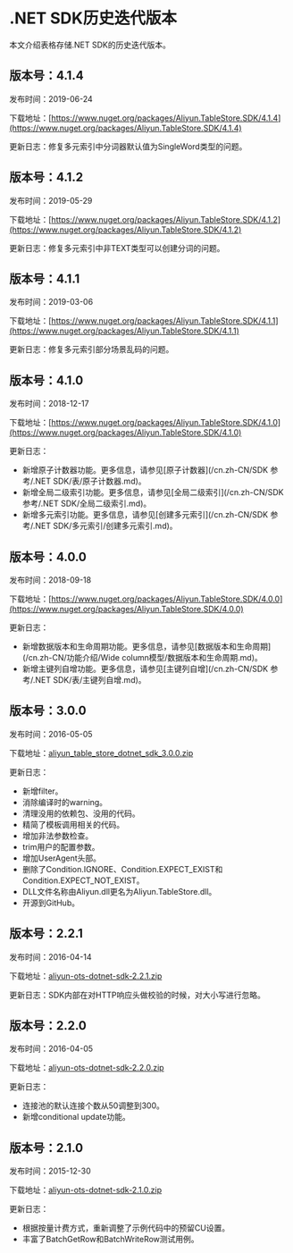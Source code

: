 # .NET SDK历史迭代版本

本文介绍表格存储.NET SDK的历史迭代版本。

## 版本号：4.1.4

发布时间：2019-06-24

下载地址：[https://www.nuget.org/packages/Aliyun.TableStore.SDK/4.1.4](https://www.nuget.org/packages/Aliyun.TableStore.SDK/4.1.4)

更新日志：修复多元索引中分词器默认值为SingleWord类型的问题。

## 版本号：4.1.2

发布时间：2019-05-29

下载地址：[https://www.nuget.org/packages/Aliyun.TableStore.SDK/4.1.2](https://www.nuget.org/packages/Aliyun.TableStore.SDK/4.1.2)

更新日志：修复多元索引中非TEXT类型可以创建分词的问题。

## 版本号：4.1.1

发布时间：2019-03-06

下载地址：[https://www.nuget.org/packages/Aliyun.TableStore.SDK/4.1.1](https://www.nuget.org/packages/Aliyun.TableStore.SDK/4.1.1)

更新日志：修复多元索引部分场景乱码的问题。

## 版本号：4.1.0

发布时间：2018-12-17

下载地址：[https://www.nuget.org/packages/Aliyun.TableStore.SDK/4.1.0](https://www.nuget.org/packages/Aliyun.TableStore.SDK/4.1.0)

更新日志：

-   新增原子计数器功能。更多信息，请参见[原子计数器](/cn.zh-CN/SDK 参考/.NET SDK/表/原子计数器.md)。
-   新增全局二级索引功能。更多信息，请参见[全局二级索引](/cn.zh-CN/SDK 参考/.NET SDK/全局二级索引.md)。
-   新增多元索引功能。更多信息，请参见[创建多元索引](/cn.zh-CN/SDK 参考/.NET SDK/多元索引/创建多元索引.md)。

## 版本号：4.0.0

发布时间：2018-09-18

下载地址：[https://www.nuget.org/packages/Aliyun.TableStore.SDK/4.0.0](https://www.nuget.org/packages/Aliyun.TableStore.SDK/4.0.0)

更新日志：

-   新增数据版本和生命周期功能。更多信息，请参见[数据版本和生命周期](/cn.zh-CN/功能介绍/Wide column模型/数据版本和生命周期.md)。
-   新增主键列自增功能。更多信息，请参见[主键列自增](/cn.zh-CN/SDK 参考/.NET SDK/表/主键列自增.md)。

## 版本号：3.0.0

发布时间：2016-05-05

下载地址：[aliyun\_table\_store\_dotnet\_sdk\_3.0.0.zip](https://ots-public-sdk.oss-cn-hangzhou.aliyuncs.com/aliyun-tablestore-dotnet-sdk-3.0.0.zip)

更新日志：

-   新增filter。
-   消除编译时的warning。
-   清理没用的依赖包、没用的代码。
-   精简了模板调用相关的代码。
-   增加非法参数检查。
-   trim用户的配置参数。
-   增加UserAgent头部。
-   删除了Condition.IGNORE、Condition.EXPECT\_EXIST和Condition.EXPECT\_NOT\_EXIST。
-   DLL文件名称由Aliyun.dll更名为Aliyun.TableStore.dll。
-   开源到GitHub。

## 版本号：2.2.1

发布时间：2016-04-14

下载地址：[aliyun-ots-dotnet-sdk-2.2.1.zip](https://ots-public-sdk.oss-cn-hangzhou.aliyuncs.com/aliyun-ots-dotnet-sdk-2.2.1.zip)

更新日志：SDK内部在对HTTP响应头做校验的时候，对大小写进行忽略。

## 版本号：2.2.0

发布时间：2016-04-05

下载地址：[aliyun-ots-dotnet-sdk-2.2.0.zip](https://ots-public-sdk.oss-cn-hangzhou.aliyuncs.com/aliyun-ots-dotnet-sdk-2.2.0.zip)

更新日志：

-   连接池的默认连接个数从50调整到300。
-   新增conditional update功能。

## 版本号：2.1.0

发布时间：2015-12-30

下载地址：[aliyun-ots-dotnet-sdk-2.1.0.zip](https://ots-public-sdk.oss-cn-hangzhou.aliyuncs.com/aliyun-ots-dotnet-sdk-2.1.0.zip)

更新日志：

-   根据按量计费方式，重新调整了示例代码中的预留CU设置。
-   丰富了BatchGetRow和BatchWriteRow测试用例。


